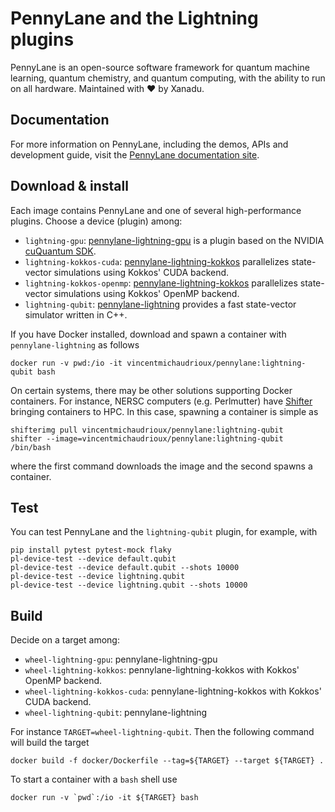 # PennyLane and the Lightning plugins

PennyLane is an open-source software framework for quantum machine learning, quantum chemistry, and quantum computing, with the ability to run on all hardware. Maintained with ❤️ by Xanadu.

## Documentation

For more information on PennyLane, including the demos, APIs and development guide, visit the [PennyLane documentation site](https://pennylane.ai/).

## Download & install

Each image contains PennyLane and one of several high-performance plugins.
Choose a device (plugin) among:

- `lightning-gpu`: [pennylane-lightning-gpu](https://github.com/PennyLaneAI/pennylane-lightning-gpu) is a plugin based on the NVIDIA [cuQuantum SDK](https://developer.nvidia.com/cuquantum-sdk).
- `lightning-kokkos-cuda`: [pennylane-lightning-kokkos](https://github.com/PennyLaneAI/pennylane-lightning#lightning-kokkos-installation) parallelizes state-vector simulations using Kokkos' CUDA backend.
- `lightning-kokkos-openmp`: [pennylane-lightning-kokkos](https://github.com/PennyLaneAI/pennylane-lightning#lightning-kokkos-installation) parallelizes state-vector simulations using Kokkos' OpenMP backend.
- `lightning-qubit`: [pennylane-lightning](https://github.com/PennyLaneAI/pennylane-lightning) provides a fast state-vector simulator written in C++.

If you have Docker installed, download and spawn a container with `pennylane-lightning` as follows

```shell
docker run -v pwd:/io -it vincentmichaudrioux/pennylane:lightning-qubit bash
```

On certain systems, there may be other solutions supporting Docker containers.
For instance, NERSC computers (e.g. Perlmutter) have [Shifter](https://docs.nersc.gov/development/shifter/) bringing containers to HPC.
In this case, spawning a container is simple as

```shell
shifterimg pull vincentmichaudrioux/pennylane:lightning-qubit
shifter --image=vincentmichaudrioux/pennylane:lightning-qubit /bin/bash
```

where the first command downloads the image and the second spawns a container.

## Test

You can test PennyLane and the `lightning-qubit` plugin, for example, with

```shell
pip install pytest pytest-mock flaky
pl-device-test --device default.qubit
pl-device-test --device default.qubit --shots 10000
pl-device-test --device lightning.qubit
pl-device-test --device lightning.qubit --shots 10000
```

## Build

Decide on a target among:

- `wheel-lightning-gpu`: pennylane-lightning-gpu
- `wheel-lightning-kokkos`: pennylane-lightning-kokkos with Kokkos' OpenMP backend.
- `wheel-lightning-kokkos-cuda`: pennylane-lightning-kokkos with Kokkos' CUDA backend.
- `wheel-lightning-qubit`: pennylane-lightning

For instance `TARGET=wheel-lightning-qubit`.
Then the following command will build the target

```shell
docker build -f docker/Dockerfile --tag=${TARGET} --target ${TARGET} .
```

To start a container with a `bash` shell use

```shell
docker run -v `pwd`:/io -it ${TARGET} bash
```
